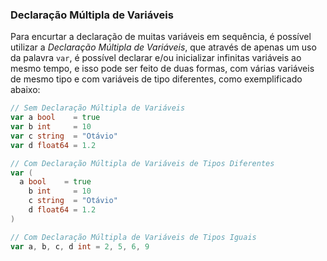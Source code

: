 ### Declaração Múltipla de Variáveis

Para encurtar a declaração de muitas variáveis em sequência, é possível utilizar a *Declaração Múltipla de Variáveis*, que através de apenas um uso da palavra `var`, é possível declarar e/ou inicializar infinitas variáveis ao mesmo tempo, e isso pode ser feito de duas formas, com várias variáveis de mesmo tipo e com variáveis de tipo diferentes, como exemplificado abaixo:

```go
// Sem Declaração Múltipla de Variáveis
var a bool    = true
var b int     = 10
var c string  = "Otávio"
var d float64 = 1.2

// Com Declaração Múltipla de Variáveis de Tipos Diferentes
var (
  a bool    = true
	b int     = 10
	c string  = "Otávio"
	d float64 = 1.2
)

// Com Declaração Múltipla de Variáveis de Tipos Iguais
var a, b, c, d int = 2, 5, 6, 9
```